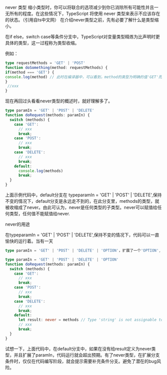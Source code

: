 never 类型
缩小类型时，你可以将联合的选项减少到你已消除所有可能性并且一无所有的程度。在这些情况下，TypeScript 将使用 never 类型来表示不应该存在的状态。（引用自ts中文网）
在介绍never类型之前，先有必要了解什么是类型缩小。

在if else，switch case等条件分支中，TypeScript对变量类型精炼为比声明时更具体的类型，这一过程称为类型收缩。

例如：
``` Typescript
type requestMethods = 'GET' | 'POST'
function doSomething(method: requestMethods) {
if(method === 'GET') {
console.log(method) // 此时在编译器中，可以看到，method的类型为明确的值'GET'而非requestMethods
}
 //xxx
}
```

现在再回过头看看never类型的概述时，就好理解多了。

``` Typescript
type paramIn = 'GET' | 'POST' | 'DELETE'
function doRequest(methods: paramIn) {
  switch (methods) {
    case 'GET':
      // xxx
      break;
    case 'POST':
      // xxx
      break;
    case 'DELETE':
      // xxx
      break;
    default:
      console.log(methods)
      break;
  }
}
```

上面示例代码中，default分支在 typeparamIn = 'GET' | 'POST' | 'DELETE',保持不变的情况下，default分支是永远走不到的，在此分支里，methods的类型，就被收缩成了never。由此可认为，never是任何类型的子类型。never可以赋值给任何类型，任何值不能赋值给never.

never的用途

在typeparamIn = 'GET' | 'POST' | 'DELETE',保持不变的情况下，代码可以一直愉快的运行着。当有一天

``` Typescript
type paramIn = 'GET' | 'POST' | 'DELETE' | 'OPTION'，扩展了一个'OPTION',

type paramIn = 'GET' | 'POST' | 'DELETE' | 'OPTION'
function doRequest(methods: paramIn) {
  switch (methods) {
    case 'GET':
      // xxx
      break;
    case 'POST':
      // xxx
      break;
    case 'DELETE':
      // xxx
      break;
    default:
      let result: never = methods // Type 'string' is not assignable to type 'never'. <tsCheck>
      // xxx
      break;
  }
}

```

试想一下，上面代码中，在default分支中，如果在没有给result定义为never类型，并且扩展了paramIn，代码运行就会超出预期。有了never类型，在扩展分支条件时，仅仅在代码编写阶段，就会提示需要补充条件分支。避免了潜在的bug风险。


